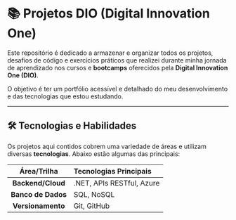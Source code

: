 # 📚 Projetos DIO (Digital Innovation One)

Este repositório é dedicado a armazenar e organizar todos os projetos, desafios de código e exercícios práticos que realizei durante minha jornada de aprendizado nos cursos e **bootcamps** oferecidos pela **Digital Innovation One (DIO)**.

O objetivo é ter um portfólio acessível e detalhado do meu desenvolvimento e das tecnologias que estou estudando.

---

## 🛠️ Tecnologias e Habilidades

Os projetos aqui contidos cobrem uma variedade de áreas e utilizam diversas **tecnologias**. Abaixo estão algumas das principais:

| Área/Trilha | Tecnologias Principais |
| :---: | :--- |
| **Backend/Cloud** |.NET, APIs RESTful, Azure |
| **Banco de Dados** | SQL, NoSQL|
| **Versionamento** | Git, GitHub |
